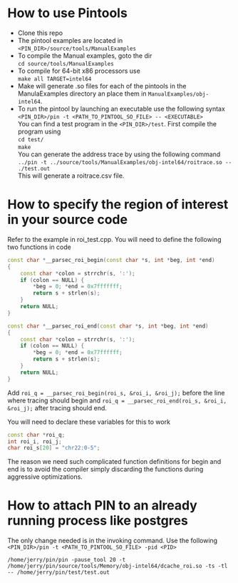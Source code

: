 # How to use Pintools
* Clone this repo
* The pintool examples are located in `<PIN_DIR>/source/tools/ManualExamples`
* To compile the Manual examples, goto the dir  
`cd source/tools/ManualExamples`
* To compile for 64-bit x86 processors use  
`make all TARGET=intel64`
* Make will generate .so files for each of the pintools in the ManulaExamples directory an place them in `ManualExamples/obj-intel64`.
* To run the pintool by launching an executable use the following syntax  
`<PIN_DIR>/pin -t <PATH_TO_PINTOOL_SO_FILE> -- <EXECUTABLE>`  
You can find a test program in the `<PIN_DIR>/test`. First compile the program using   
`cd test/`  
`make`  
You can generate the address trace by using the following command
`../pin -t ../source/tools/ManualExamples/obj-intel64/roitrace.so -- ./test.out`  
This will generate a roitrace.csv file.

# How to specify the region of interest in your source code
Refer to the example in roi_test.cpp. You will need to define the following two functions in code
```c++
const char *__parsec_roi_begin(const char *s, int *beg, int *end)
{
    const char *colon = strrchr(s, ':');
    if (colon == NULL) {
        *beg = 0; *end = 0x7fffffff;
        return s + strlen(s);
    }
    return NULL;
}

const char *__parsec_roi_end(const char *s, int *beg, int *end)
{
    const char *colon = strrchr(s, ':');
    if (colon == NULL) {
        *beg = 0; *end = 0x77ffffff;
        return s + strlen(s);
    }
    return NULL;
}

```

Add `roi_q = __parsec_roi_begin(roi_s, &roi_i, &roi_j);` before the line where tracing should begin and `roi_q = __parsec_roi_end(roi_s, &roi_i, &roi_j);` after tracing should end.

You will need to declare these variables for this to work
```c++
const char *roi_q;
int roi_i, roi_j;
char roi_s[20] = "chr22:0-5";
```
The reason we need such complicated function definitions for begin and end is to avoid the compiler simply discarding the functions during aggressive optimizations.

# How to attach PIN to an already running process like postgres
The only change needed is in the invoking command. Use the following  
`<PIN_DIR>/pin -t <PATH_TO_PINTOOL_SO_FILE> -pid <PID>`

`/home/jerry/pin/pin -pause_tool 20 -t /home/jerry/pin/source/tools/Memory/obj-intel64/dcache_roi.so -ts -tl -- /home/jerry/pin/test/test.out`